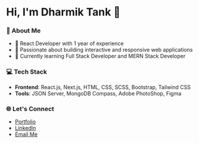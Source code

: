 # Hi, I'm Dharmik Tank 👋

### 🚀 About Me
- 🎯 React Developer with 1 year of experience
- 🌟 Passionate about building interactive and responsive web applications
- 🧠 Currently learning Full Stack Developer and MERN Stack Developer

### 💻 Tech Stack
- **Frontend**: React.js, Next.js, HTML, CSS, SCSS, Bootstrap, Tailwind CSS
- **Tools**: JSON Server, MongoDB Compass, Adobe PhotoShop, Figma

### 🌐 Let's Connect
- [Portfolio](https://dharmik-tank.web.app/)
- [LinkedIn](https://www.linkedin.com/in/dharmik-tank-395591256)
- [Email Me](mailto:dharmiktank84@gmail.com)
